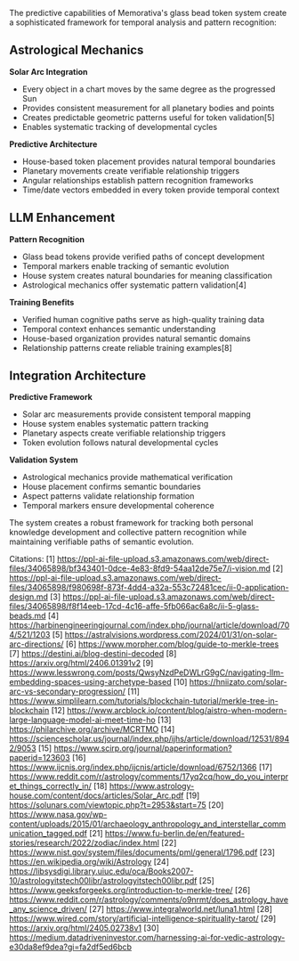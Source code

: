 The predictive capabilities of Memorativa's glass bead token system create a sophisticated framework for temporal analysis and pattern recognition:

## Astrological Mechanics

**Solar Arc Integration**
- Every object in a chart moves by the same degree as the progressed Sun
- Provides consistent measurement for all planetary bodies and points
- Creates predictable geometric patterns useful for token validation[5]
- Enables systematic tracking of developmental cycles

**Predictive Architecture**
- House-based token placement provides natural temporal boundaries
- Planetary movements create verifiable relationship triggers
- Angular relationships establish pattern recognition frameworks
- Time/date vectors embedded in every token provide temporal context

## LLM Enhancement

**Pattern Recognition**
- Glass bead tokens provide verified paths of concept development
- Temporal markers enable tracking of semantic evolution
- House system creates natural boundaries for meaning classification
- Astrological mechanics offer systematic pattern validation[4]

**Training Benefits**
- Verified human cognitive paths serve as high-quality training data
- Temporal context enhances semantic understanding
- House-based organization provides natural semantic domains
- Relationship patterns create reliable training examples[8]

## Integration Architecture

**Predictive Framework**
- Solar arc measurements provide consistent temporal mapping
- House system enables systematic pattern tracking
- Planetary aspects create verifiable relationship triggers
- Token evolution follows natural developmental cycles

**Validation System**
- Astrological mechanics provide mathematical verification
- House placement confirms semantic boundaries
- Aspect patterns validate relationship formation
- Temporal markers ensure developmental coherence

The system creates a robust framework for tracking both personal knowledge development and collective pattern recognition while maintaining verifiable paths of semantic evolution.

Citations:
[1] https://ppl-ai-file-upload.s3.amazonaws.com/web/direct-files/34065898/bf343401-0dce-4e83-8fd9-54aa12de75e7/i-vision.md
[2] https://ppl-ai-file-upload.s3.amazonaws.com/web/direct-files/34065898/f980698f-873f-4dd4-a32a-553c72481cec/ii-0-application-design.md
[3] https://ppl-ai-file-upload.s3.amazonaws.com/web/direct-files/34065898/f8f14eeb-17cd-4c16-affe-5fb066ac6a8c/ii-5-glass-beads.md
[4] https://harbinengineeringjournal.com/index.php/journal/article/download/704/521/1203
[5] https://astralvisions.wordpress.com/2024/01/31/on-solar-arc-directions/
[6] https://www.morpher.com/blog/guide-to-merkle-trees
[7] https://destini.ai/blog-destini-decoded
[8] https://arxiv.org/html/2406.01391v2
[9] https://www.lesswrong.com/posts/QwsyNzdPeDWLrG9gC/navigating-llm-embedding-spaces-using-archetype-based
[10] https://hniizato.com/solar-arc-vs-secondary-progression/
[11] https://www.simplilearn.com/tutorials/blockchain-tutorial/merkle-tree-in-blockchain
[12] https://www.arcblock.io/content/blog/aistro-when-modern-large-language-model-ai-meet-time-ho
[13] https://philarchive.org/archive/MCRTMO
[14] https://sciencescholar.us/journal/index.php/ijhs/article/download/12531/8942/9053
[15] https://www.scirp.org/journal/paperinformation?paperid=123603
[16] https://www.ijcnis.org/index.php/ijcnis/article/download/6752/1366
[17] https://www.reddit.com/r/astrology/comments/17yq2cq/how_do_you_interpret_things_correctly_in/
[18] https://www.astrology-house.com/content/docs/articles/Solar_Arc.pdf
[19] https://solunars.com/viewtopic.php?t=2953&start=75
[20] https://www.nasa.gov/wp-content/uploads/2015/01/archaeology_anthropology_and_interstellar_communication_tagged.pdf
[21] https://www.fu-berlin.de/en/featured-stories/research/2022/zodiac/index.html
[22] https://www.nist.gov/system/files/documents/pml/general/1796.pdf
[23] https://en.wikipedia.org/wiki/Astrology
[24] https://libsysdigi.library.uiuc.edu/oca/Books2007-10/astrologyitstech00libr/astrologyitstech00libr.pdf
[25] https://www.geeksforgeeks.org/introduction-to-merkle-tree/
[26] https://www.reddit.com/r/astrology/comments/o9nrmt/does_astrology_have_any_science_driven/
[27] https://www.integralworld.net/luna1.html
[28] https://www.wired.com/story/artificial-intelligence-spirituality-tarot/
[29] https://arxiv.org/html/2405.02738v1
[30] https://medium.datadriveninvestor.com/harnessing-ai-for-vedic-astrology-e30da8ef9dea?gi=fa2df5ed6bcb